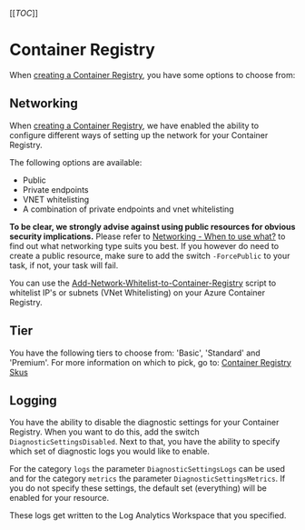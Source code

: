 [[_TOC_]]

# Container Registry

When [creating a Container Registry](/Azure/Azure-CLI-Snippets/Container-Registry/Create-Container-Registry), you have some options to choose from:

## Networking

When [creating a Container Registry](/Azure/Azure-CLI-Snippets/Container-Registry/Create-Container-Registry), we have enabled the ability to configure different ways of setting up the network for your Container Registry.

The following options are available:

- Public
- Private endpoints
- VNET whitelisting
- A combination of private endpoints and vnet whitelisting

**To be clear, we strongly advise against using public resources for obvious security implications.** Please refer to [Networking - When to use what?](/Azure/Documentation/Networking#when-to-use-what?) to find out what networking type suits you best. If you however do need to create a public resource, make sure to add the switch `-ForcePublic` to your task, if not, your task will fail.

You can use the [Add-Network-Whitelist-to-Container-Registry](/Azure/Azure-CLI-Snippets/Container-Registry/Add-Network-Whitelist-to-Container-Registry) script to whitelist IP's or subnets (VNet Whitelisting) on your Azure Container Registry.

## Tier

You have the following tiers to choose from: 'Basic', 'Standard' and 'Premium'. For more information on which to pick, go to: [Container Registry Skus](https://docs.microsoft.com/en-us/azure/container-registry/container-registry-skus)

## Logging

You have the ability to disable the diagnostic settings for your Container Registry. When you want to do this, add the switch `DiagnosticSettingsDisabled`. Next to that, you have the ability to specify which set of diagnostic logs you would like to enable.

For the category `logs` the parameter `DiagnosticSettingsLogs` can be used and for the category `metrics` the parameter `DiagnosticSettingsMetrics`. If you do not specify these settings, the default set (everything) will be enabled for your resource.

These logs get written to the Log Analytics Workspace that you specified.
